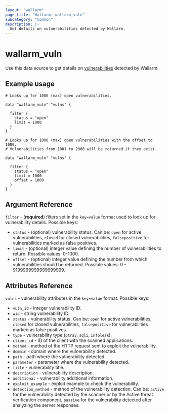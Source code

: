 ```yaml
---
layout: "wallarm"
page_title: "Wallarm: wallarm_vuln"
subcategory: "Common"
description: |-
  Get details on vulnerabilities detected by Wallarm.
---
```


# wallarm_vuln

Use this data source to get details on [vulnerabilities][1] detected by  Wallarm.

## Example usage

```hcl
# Looks up for 1000 (max) open vulnerabilities.

data "wallarm_vuln" "vulns" {

  filter {
    status = "open"
    limit = 1000
  }
}
```

```hcl
# Looks up for 1000 (max) open vulnerabilities with the offset to 1000.
# Vulnerabilities from 1001 to 2000 will be returned if they exist.

data "wallarm_vuln" "vulns" {

  filter {
    status = "open"
    limit = 1000
    offset = 1000
  }
}
```

## Argument Reference

`filter` - (**required**) filters set in the `key=value` format used to look up for vulnerability details. Possible keys:

- `status` - (optional) vulnerability status. Can be: `open` for active vulnerabilities, `closed` for closed vulnerabilities, `falsepositive` for vulnerabilities marked as false positives.
- `limit` - (optional) integer value defining the number of vulnerabilities to return. Possible values: 0-1000.
- `offset` - (optional) integer value defining the number from which vulnerabilities should be returned. Possible values: 0 - 9199999999999999999.

## Attributes Reference

`vulns` - vulnerability attributes in the `key=value` format. Possible keys:

- `vuln_id` - integer vulnerability ID.
- `wid` - string vulnerability ID.
- `status` - vulnerability status. Can be: `open` for active vulnerabilities, `closed` for closed vulnerabilities, `falsepositive` for vulnerabilities marked as false positives.
- `type` - vulnerability type (`ptrav`, `sqli`, `infoleak`).
- `client_id` - ID of the client with the scanned applications.
- `method` - method of the HTTP request sent to exploit the vulnerability. 
- `domain` - domain where the vulnerability detected.
- `path` - path where the vulnerability detected.
- `parameter` - parameter where the vulnerability detected.
- `title` - vulnerability title.
- `description` - vulnerability description.
- `additional` - vulnerability additional information.
- `exploit_example` - exploit example to check the vulnerability.
- `detection_method` - method of the vulnerability detection. Can be: `active` for the vulnerability detected by the scanner or by the Active threat verification component, `passive` for the vulnerability detected after analyzing the server responses.

[1]: https://docs.wallarm.com/user-guides/vulnerabilities/check-vuln/
